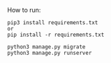 How to run:

`pip3 install requirements.txt` <br />
`or` <br />
`pip install -r requirements.txt` <br />

`python3 manage.py migrate` <br />
`python3 manage.py runserver` <br />
